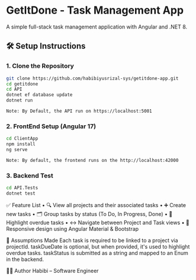 # GetItDone - Task Management App

A simple full-stack task management application with Angular and .NET 8.

## 🛠 Setup Instructions

### 1. Clone the Repository
```bash
git clone https://github.com/habibiyusrizal-sys/getitdone-app.git
cd getitdone
cd API
dotnet ef database update
dotnet run

Note: By Default, the API run on https://localhost:5001

```
### 2. FrontEnd Setup (Angular 17)
```bash
cd ClientApp
npm install
ng serve

Note: By default, the frontend runs on the http://localhost:42000
```
### 3. Backend Test
```bash
cd API.Tests
dotnet test
```
✅ Feature List
	•	🔍 View all projects and their associated tasks
	•	➕ Create new tasks
	•	🗂 Group tasks by status (To Do, In Progress, Done)
	•	📆 Highlight overdue tasks
	•	↔️ Navigate between Project and Task views
	•	📱 Responsive design using Angular Material & Bootstrap

🧠 Assumptions Made
Each task is required to be linked to a project via projectId.
taskDueDate is optional, but when provided, it's used to highlight overdue tasks.
taskStatus is submitted as a string and mapped to an Enum in the backend.

👨‍💼 Author
Habibi – Software Engineer


